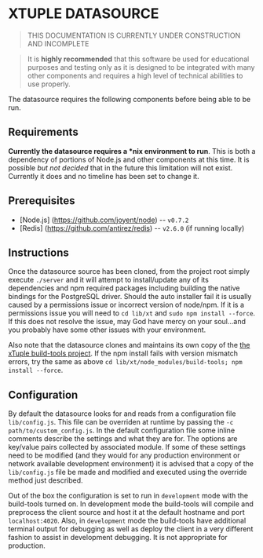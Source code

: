 XTUPLE DATASOURCE
=================

> THIS DOCUMENTATION IS CURRENTLY UNDER CONSTRUCTION AND INCOMPLETE

> It is __highly recommended__ that this software be used for educational purposes and testing only as it is designed to be integrated with many other components and requires a high level of technical abilities to use properly.

The datasource requires the following components before being able to be run.

Requirements
------------

__Currently the datasource requires a *nix environment to run__. This is both a dependency of portions of Node.js and other components at this time. It is possible _but not decided_ that in the future this limitation will not exist. Currently it does and no timeline has been set to change it.

Prerequisites
-------------

* [Node.js] (https://github.com/joyent/node) -- `v0.7.2`
* [Redis] (https://github.com/antirez/redis) -- `v2.6.0` (if running locally)

Instructions
------------  
  
Once the datasource source has been cloned, from the project root simply execute `./server` and it will attempt to install/update any of its dependencies and npm required packages including building the native bindings for the PostgreSQL driver. Should the auto installer fail it is usually caused by a permissions issue or incorrect version of node/npm. If it is a permissions issue you will need to `cd lib/xt` and `sudo npm install --force`. If this does not resolve the issue, may God have mercy on your soul...and you probably have some other issues with your environment.   

Also note that the datasource clones and maintains its own copy of the [the xTuple build-tools project](https://github.com/xtuple/build-tools). If the npm install fails with version mismatch errors, try the same as above `cd lib/xt/node_modules/build-tools; npm install --force`.

Configuration
-------------

By default the datasource looks for and reads from a configuration file `lib/config.js`. This file can be overriden at runtime by passing the `-c path/to/custom_config.js`. In the default configuration file some inline comments describe the settings and what they are for. The options are key/value pairs collected by associated module. If some of these settings need to be modified (and they would for any production environment or network available development environment) it is advised that a copy of the `lib/config.js` file be made and modified and executed using the override method just described.   

Out of the box the configuration is set to run in `development` mode with the build-tools turned on. In development mode the build-tools will compile and preprocess the client source and host it at the default hostname and port `localhost:4020`. Also, in `development` mode the build-tools have additional terminal output for debugging as well as deploy the client in a very different fashion to assist in development debugging. It is not appropriate for production.  

